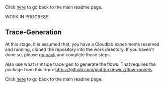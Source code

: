 Click [here](https://github.com/ufukusubutun/Reordering_Switch#trace-generation) to go back to the main readme page.

WORK IN PROGRESS

## Trace-Generation

At this stage, it is assumed that, you have a Cloudlab experiments reserved and running, cloned the repository into the work directory. If you haven't done so, please [go back](https://github.com/ufukusubutun/Reordering_Switch#trace-generation) and complete those steps. 

Also use what is inside trace_gen to generate the flows. That requires the package from this repo:
https://github.com/piotrjurkiewicz/flow-models


Click [here](https://github.com/ufukusubutun/Reordering_Switch#trace-generation) to go back to the main readme page.